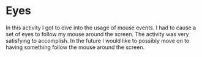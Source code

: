 # Eyes
In this activity I got to dive into the usage of mouse events. I had to cause a set of eyes to follow my mouse around the screen. The activity was very satisfying to accomplish. In the future I would like to possibly move on to having something follow the mouse around the screen.
